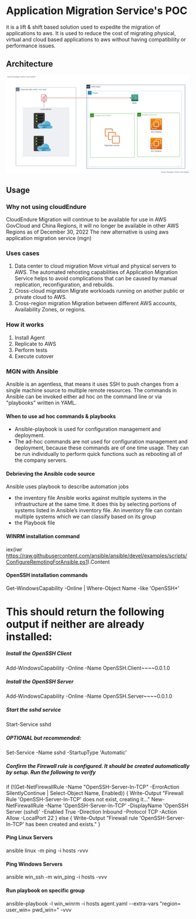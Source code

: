 # Application Migration Service's POC
it is a lift & shift based solution used to expedite the migration of applications to aws. It is used to reduce the cost of migrating physical, virtual and cloud based applications to aws without having compatibility or performance issues.


## Architecture 
![mgn architecture](https://github.com/pi-square-io/mgn-poc/blob/main/images/MGN.vpd.png)


## Usage
### Why not using cloudEndure 
CloudEndure Migration will continue to be available for use in AWS GovCloud and China Regions, it will no longer be available in other AWS Regions as of December 30, 2022
The new alternative is using aws application migration service (mgn)

### Uses cases
1. Data center to cloud migration
Move virtual and physical servers to AWS. The automated rehosting capabilities of Application Migration Service helps to avoid complications that can be caused by manual replication, reconfiguration, and rebuilds.
2. Cross-cloud migration
Migrate workloads running on another public or private cloud to AWS.
3. Cross-region migration
Migration between different AWS accounts, Availability Zones, or regions.

### How it works
1. Install Agent
2. Replicate to AWS
3. Perform tests
4. Execute cutover

### MGN with Ansible
Ansible is an agentless, that means it uses SSH to push changes from a single machine source to multiple remote resources.
The commands in Ansible can be invoked either ad hoc on the command line or via "playbooks" written in YAML.

#### When to use ad hoc commands & playbooks 
- Ansible-playbook is used for configuration management and deployment.
- The ad-hoc commands are not used for configuration management and deployment, because these commands are of one time usage. They can be run individually to perform quick functions such as rebooting all of the company servers.

#### Debrieving the Ansible code source
Ansible uses playbook to describe automation jobs
- the inventory file
Ansible works against multiple systems in the infrastructure at the same time. It does this by selecting portions of systems listed in Ansible’s inventory file.
An inventory file can contain multiple systems which we can classify based on its group 
- the Playbook file

#### WINRM installation command
iex(iwr https://raw.githubusercontent.com/ansible/ansible/devel/examples/scripts/ConfigureRemotingForAnsible.ps1).Content

#### OpenSSH installation commands
Get-WindowsCapability -Online | Where-Object Name -like 'OpenSSH*'
# This should return the following output if neither are already installed:
<!-- Name  : OpenSSH.Client~~~~0.0.1.0
State : NotPresent

Name  : OpenSSH.Server~~~~0.0.1.0
State : NotPresent -->
##### Install the OpenSSH Client
Add-WindowsCapability -Online -Name OpenSSH.Client~~~~0.0.1.0

##### Install the OpenSSH Server
Add-WindowsCapability -Online -Name OpenSSH.Server~~~~0.0.1.0
##### Start the sshd service
Start-Service sshd

##### OPTIONAL but recommended:
Set-Service -Name sshd -StartupType 'Automatic'

##### Confirm the Firewall rule is configured. It should be created automatically by setup. Run the following to verify
if (!(Get-NetFirewallRule -Name "OpenSSH-Server-In-TCP" -ErrorAction SilentlyContinue | Select-Object Name, Enabled)) {
    Write-Output "Firewall Rule 'OpenSSH-Server-In-TCP' does not exist, creating it..."
    New-NetFirewallRule -Name 'OpenSSH-Server-In-TCP' -DisplayName 'OpenSSH Server (sshd)' -Enabled True -Direction Inbound -Protocol TCP -Action Allow -LocalPort 22
} else {
    Write-Output "Firewall rule 'OpenSSH-Server-In-TCP' has been created and exists."
}

#### Ping Linux Servers
ansible linux -m ping -i hosts -vvv

#### Ping Windows Servers
ansible win_ssh -m win_ping -i hosts -vvv

#### Run playbook on specific group
ansible-playbook -l win_winrm -i hosts agent.yaml --extra-vars "region=<region> user_win=<user> pwd_win=<pwd>" -vvv
